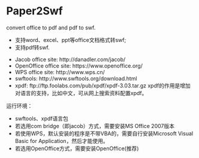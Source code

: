 Paper2Swf
=========

convert office to pdf and pdf to swf.
<ul>
<li>支持word、excel、ppt等office文档格式转swf;</li>
<li>支持pdf转swf.</li>
</ul>

<ul>
<li>Jacob office site: http://danadler.com/jacob/</li>
<li>OpenOffice office site: https://www.openoffice.org/</li>
<li>WPS office site: http://www.wps.cn/ </li>
<li>swftools: http://www.swftools.org/download.html </li>
<li>xpdf: ftp://ftp.foolabs.com/pub/xpdf/xpdf-3.03.tar.gz xpdf的作用是增加对语言的支持，比如中文，可从网上搜索资料配置xpdf。</li>
</ul>

运行环境：<br/>
<ul>
<li>swftools、xpdf语言包</li>
<li>若选用com bridge（即jacob）方式，需要安装MS Office 2007版本</li>
<li>若使用WPS，默认安装的程序是不带VBA的，需要自行安装Microsoft Visual Basic for Application，然后才能使用。</li>
<li>若选用OpenOffice方式，需要安装OpenOffice(推荐)</li>
</ul>

